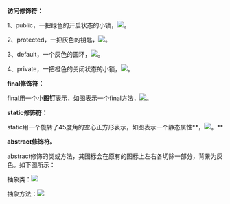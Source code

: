 **访问修饰符：**

1、public，一把绿色的开启状态的小锁，![](https://img2020.cnblogs.com/blog/1931434/202003/1931434-20200307211745592-421394913.png)。

2、protected，一把灰色的钥匙，![](https://img2020.cnblogs.com/blog/1931434/202003/1931434-20200307211943880-714082668.png)。

3、default，一个灰色的圆环，![](https://img2020.cnblogs.com/blog/1931434/202003/1931434-20200307212048451-1137480347.png)。

4、private，一把橙色的关闭状态的小锁，![](https://img2020.cnblogs.com/blog/1931434/202003/1931434-20200307212201974-869169994.png)。

**final修饰符：**

final用一个小**图钉**表示，如图表示一个final方法，![](https://img2020.cnblogs.com/blog/1931434/202003/1931434-20200307212500178-1368890702.png)。

**static修饰符：**

static用一个旋转了45度角的空心正方形表示，如图表示一个静态属性**，![](https://img2020.cnblogs.com/blog/1931434/202003/1931434-20200307212808906-1198465558.png)。**

**abstract修饰符。**

abstract修饰的类或方法，其图标会在原有的图标上左右各切除一部分，背景为灰色。如下图所示：

抽象类：**![](https://img2020.cnblogs.com/blog/1931434/202003/1931434-20200307212604653-1493780372.png)**

抽象方法：![](https://img2020.cnblogs.com/blog/1931434/202003/1931434-20200307212923686-295336672.png)